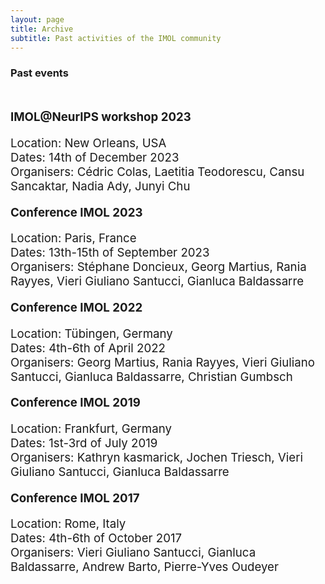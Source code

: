 ```yaml
---
layout: page
title: Archive
subtitle: Past activities of the IMOL community
---
```




<h3 style='margin-bottom: 10pt;'>Past events</h3>
<br>
<div class='description' style='font-size: 14pt;'>

<p><b>IMOL@NeurIPS workshop 2023</b></p>
<p>Location: New Orleans, USA
<br>Dates: 14th of December 2023
<br>Organisers: Cédric Colas, Laetitia Teodorescu, Cansu Sancaktar, Nadia Ady, Junyi Chu
</p>


<p><b>Conference IMOL 2023</b></p>
<p>Location: Paris, France
<br>Dates: 13th-15th of September 2023
<br>Organisers: Stéphane Doncieux, Georg Martius, Rania Rayyes, Vieri Giuliano Santucci, Gianluca Baldassarre
</p>

<p><b>Conference IMOL 2022</b></p>
<p>Location: Tübingen, Germany
<br>Dates: 4th-6th of April 2022
<br>Organisers: Georg Martius, Rania Rayyes, Vieri Giuliano Santucci, Gianluca Baldassarre, Christian Gumbsch
</p>

<p><b>Conference IMOL 2019</b></p>
<p>Location: Frankfurt, Germany
<br>Dates: 1st-3rd of July 2019
<br>Organisers: Kathryn kasmarick, Jochen Triesch, Vieri Giuliano Santucci, Gianluca Baldassarre
</p>

<p><b>Conference IMOL 2017</b></p>
<p>Location: Rome, Italy
<br>Dates: 4th-6th of October 2017
<br>Organisers: Vieri Giuliano Santucci, Gianluca Baldassarre, Andrew Barto, Pierre-Yves Oudeyer
</p>

</div>

